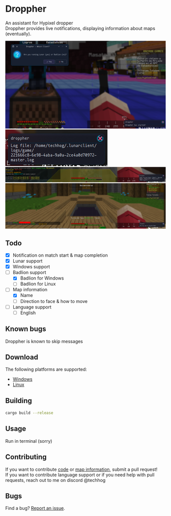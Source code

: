 # Droppher

An assistant for Hypixel dropper
<br>
Droppher provides live notifications, displaying information about maps (eventually).

![](assets/image1.png)
![](assets/image2.png)
![](assets/image3.png)
![](assets/image4.png)

## Todo

- [x] Notification on match start & map completion
- [x] Lunar support
- [x] Windows support
- [ ] Badlion support
    - [x] Badlion for Windows
    - [ ] Badlion for Linux
- [ ] Map information
    - [x] Name
    - [ ] Direction to face & how to move
- [ ] Language support
    - [ ] English

## Known bugs

Droppher is known to skip messages

## Download

The following platforms are supported:
<br>
- [Windows](https://github.com/TechHog8984/droppher/releases/download/v0.3.0/droppher.exe)
- [Linux](https://github.com/TechHog8984/droppher/releases/download/v0.3.0/droppher)

## Building

```sh
cargo build --release
```

## Usage

Run in terminal (sorry)

## Contributing

If you want to contribute [code](src/main.rs) or [map information](assets/map_information.json), submit a pull request!
<br>
If you want to contribute language support or if you need help with pull requests, reach out to me on discord @techhog

## Bugs

Find a bug? [Report an issue](https://github.com/TechHog8984/droppher/issues/new/choose).